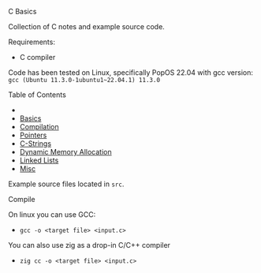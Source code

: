 C Basics

Collection of C notes and example source code.

Requirements:
- C compiler

Code has been tested on Linux, specifically PopOS 22.04 with gcc version: `gcc (Ubuntu 11.3.0-1ubuntu1~22.04.1) 11.3.0`

Table of Contents
- []()
- [Basics](c_basics.md)
- [Compilation](c_compilation.md)
- [Pointers](c_ptr.md)
- [C-Strings](c_strings.md)
- [Dynamic Memory Allocation](c_dynamic_allocation.md)
- [Linked Lists](c_linked_list.md)
- [Misc](c_misc.md)

Example source files located in `src`.

Compile

On linux you can use GCC:
- `gcc -o <target file> <input.c>`

You can also use zig as a drop-in C/C++ compiler
- `zig cc -o <target file> <input.c>`
